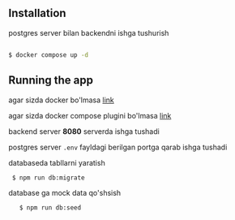 
## Installation

  

postgres server bilan backendni ishga tushurish

```bash

$ docker compose up -d

```

  

  

## Running the app

  

agar sizda docker bo'lmasa [link](https://docs.docker.com/engine/install/ubuntu/)

agar sizda docker compose plugini bo'lmasa [link](https://gist.github.com/thaJeztah/b7950186212a49e91a806689e66b317d)

  

backend server **8080** serverda ishga tushadi

postgres server `.env` fayldagi berilgan portga qarab ishga tushadi


 databaseda tabllarni yaratish

     $ npm run db:migrate
     
database ga mock data qo'shsish
  
       $ npm run db:seed


  

<!-- ```bash

  

# development

  

$ npm run start

  

  

# watch mode

  

$ npm run start:dev

  

  

# production mode

  

$ npm run start:prod

  

```

  

  

## Test

  

  

```bash

  

# unit tests

  

$ npm run test

  

  

# e2e tests

  

$ npm run test:e2e

  

  

# test coverage

  

$ npm run test:cov

  

``` -->